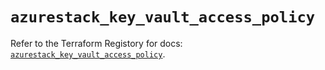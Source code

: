 # `azurestack_key_vault_access_policy`

Refer to the Terraform Registory for docs: [`azurestack_key_vault_access_policy`](https://www.terraform.io/docs/providers/azurestack/r/key_vault_access_policy).
